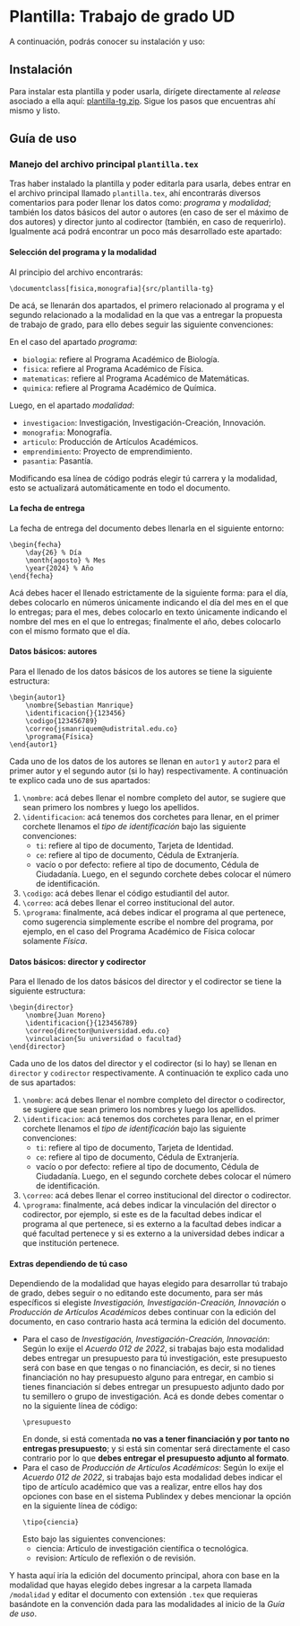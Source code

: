 # Plantilla: Trabajo de grado UD

A continuación, podrás conocer su instalación y uso:

## Instalación

Para instalar esta plantilla y poder usarla, dirígete directamente al _release_ asociado a ella aquí: [plantilla-tg.zip](https://github.com/jsmanriquem/plantillas-LaTeXUD/releases/tag/plantilla-tg). Sigue los pasos que encuentras ahí mismo y listo.

## Guía de uso

### Manejo del archivo principal `plantilla.tex`

Tras haber instalado la plantilla y poder editarla para usarla, debes entrar en el archivo principal llamado `plantilla.tex`, ahí encontrarás diversos comentarios para poder llenar los datos como: _programa_ y _modalidad_; también los datos básicos del autor o autores (en caso de ser el máximo de dos autores) y director junto al codirector (también, en caso de requerirlo). Igualmente acá podrá encontrar un poco más desarrollado este apartado:

#### Selección del programa y la modalidad

Al principio del archivo encontrarás:

```TeX
\documentclass[fisica,monografia]{src/plantilla-tg}
```

De acá, se llenarán dos apartados, el primero relacionado al programa y el segundo relacionado a la modalidad en la que vas a entregar la propuesta de trabajo de grado, para ello debes seguir las siguiente convenciones:

En el caso del apartado _programa_:

- `biologia`: refiere al Programa Académico de Biología.
- `fisica`: refiere al Programa Académico de Física.
- `matematicas`: refiere al Programa Académico de Matemáticas.
- `quimica`: refiere al Programa Académico de Química.

Luego, en el apartado _modalidad_:

- `investigacion`: Investigación, Investigación-Creación, Innovación.
- `monografia`: Monografía.
- `articulo`: Producción de Artículos Académicos.
- `emprendimiento`: Proyecto de emprendimiento.
- `pasantia`: Pasantía.

Modificando esa línea de código podrás elegir tú carrera y la modalidad, esto se actualizará automáticamente en todo el documento.

#### La fecha de entrega

La fecha de entrega del documento debes llenarla en el siguiente entorno:

```TeX
\begin{fecha}
    \day{26} % Día
    \month{agosto} % Mes
    \year{2024} % Año
\end{fecha}
```

Acá debes hacer el llenado estrictamente de la siguiente forma: para el día, debes colocarlo en números únicamente indicando el día del mes en el que lo entregas; para el mes, debes colocarlo en texto únicamente indicando el nombre del mes en el que lo entregas; finalmente el año, debes colocarlo con el mismo formato que el día.

#### Datos básicos: autores

Para el llenado de los datos básicos de los autores se tiene la siguiente estructura:

```TeX
\begin{autor1}
    \nombre{Sebastian Manrique}
    \identificacion{}{123456}
    \codigo{123456789}
    \correo{jsmanriquem@udistrital.edu.co}
    \programa{Física}
\end{autor1}
```

Cada uno de los datos de los autores se llenan en `autor1` y `autor2` para el primer autor y el segundo autor (si lo hay) respectivamente. A continuación te explico cada uno de sus apartados:

1. `\nombre`: acá debes llenar el nombre completo del autor, se sugiere que sean primero los nombres y luego los apellidos.
2. `\identificacion`: acá tenemos dos corchetes para llenar, en el primer corchete llenamos el _tipo de identificación_ bajo las siguiente convenciones:
   - `ti`: refiere al tipo de documento, Tarjeta de Identidad.
   - `ce`: refiere al tipo de documento, Cédula de Extranjería.
   - vacío o por defecto: refiere al tipo de documento, Cédula de Ciudadanía.
     Luego, en el segundo corchete debes colocar el número de identificación.
3. `\codigo`: acá debes llenar el código estudiantil del autor.
4. `\correo`: acá debes llenar el correo institucional del autor.
5. `\programa`: finalmente, acá debes indicar el programa al que pertenece, como sugerencia simplemente escribe el nombre del programa, por ejemplo, en el caso del Programa Académico de Física colocar solamente _Física_.

#### Datos básicos: director y codirector

Para el llenado de los datos básicos del director y el codirector se tiene la siguiente estructura:

```TeX
\begin{director}
    \nombre{Juan Moreno}
    \identificacion{}{123456789}
    \correo{director@universidad.edu.co}
    \vinculacion{Su universidad o facultad}
\end{director}
```

Cada uno de los datos del director y el codirector (si lo hay) se llenan en `director` y `codirector` respectivamente. A continuación te explico cada uno de sus apartados:

1. `\nombre`: acá debes llenar el nombre completo del director o codirector, se sugiere que sean primero los nombres y luego los apellidos.
2. `\identificacion`: acá tenemos dos corchetes para llenar, en el primer corchete llenamos el _tipo de identificación_ bajo las siguiente convenciones:
   - `ti`: refiere al tipo de documento, Tarjeta de Identidad.
   - `ce`: refiere al tipo de documento, Cédula de Extranjería.
   - vacío o por defecto: refiere al tipo de documento, Cédula de Ciudadanía.
     Luego, en el segundo corchete debes colocar el número de identificación.
3. `\correo`: acá debes llenar el correo institucional del director o codirector.
4. `\programa`: finalmente, acá debes indicar la vinculación del director o codirector, por ejemplo, si este es de la facultad debes indicar el programa al que pertenece, si es externo a la facultad debes indicar a qué facultad pertenece y si es externo a la universidad debes indicar a que institución pertenece.

#### Extras dependiendo de tú caso

Dependiendo de la modalidad que hayas elegido para desarrollar tú trabajo de grado, debes seguir o no editando este documento, para ser más específicos si elegiste _Investigación, Investigación-Creación, Innovación_ o _Producción de Artículos Académicos_ debes continuar con la edición del documento, en caso contrario hasta acá termina la edición del documento.

- Para el caso de _Investigación, Investigación-Creación, Innovación_:
  Según lo exije el _Acuerdo 012 de 2022_, si trabajas bajo esta modalidad debes entregar un presupuesto para tú investigación, este presupuesto será con base en que tengas o no financiación, es decir, si no tienes financiación no hay presupuesto alguno para entregar, en cambio si tienes financiación sí debes entregar un presupuesto adjunto dado por tu semillero o grupo de investigación. Acá es donde debes comentar o no la siguiente línea de código:
  ```TeX
  \presupuesto
  ```
  En donde, si está comentada **no vas a tener financiación y por tanto no entregas presupuesto**; y si está sin comentar será directamente el caso contrario por lo que **debes entregar el presupuesto adjunto al formato**.
- Para el caso de _Producción de Artículos Académicos_:
  Según lo exije el _Acuerdo 012 de 2022_, si trabajas bajo esta modalidad debes indicar el tipo de artículo académico que vas a realizar, entre ellos hay dos opciones con base en el sistema Publindex y debes mencionar la opción en la siguiente línea de código:
  ```TeX
  \tipo{ciencia}
  ```
  Esto bajo las siguientes convenciones:
  - ciencia: Artículo de investigación científica o tecnológica.
  - revision: Artículo de reflexión o de revisión.

Y hasta aquí iría la edición del documento principal, ahora con base en la modalidad que hayas elegido debes ingresar a la carpeta llamada `/modalidad` y editar el documento con extensión `.tex` que requieras basándote en la convención dada para las modalidades al inicio de la _Guía de uso_.
